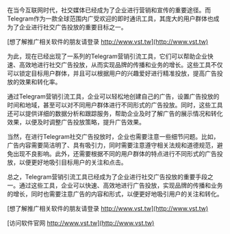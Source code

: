 在当今互联网时代，社交媒体已经成为了企业进行营销和宣传的重要途径。而Telegram作为一款全球范围内广受欢迎的即时通讯工具，其庞大的用户群体也成为了企业进行社交广告投放的重要目标之一。

[想了解推广相关软件的朋友请登录 http://www.vst.tw](http://www.vst.tw)

为此，现在已经出现了一系列的Telegram营销引流工具，它们可以帮助企业快速、高效地进行社交广告投放，从而实现品牌的传播和业务的增长。这些工具不仅可以锁定目标用户群体，并且可以根据用户的兴趣爱好进行精准投放，提高广告投放的效果和转化率。

通过Telegram营销引流工具，企业可以轻松地创建自己的广告，设置广告投放的时间和地域，甚至可以对不同用户群体进行不同形式的广告投放。同时，这些工具还可以提供详细的数据分析和跟踪服务，帮助企业及时了解广告的展示情况和转化效果，以便及时调整广告投放策略，提升广告效果。

当然，在进行Telegram社交广告投放时，企业也需要注意一些细节问题。比如，广告内容需要简洁明了、具有吸引力，同时需要注意遵守相关法规和道德规范，避免出现不良影响。此外，还需要根据不同的用户群体的特点进行不同形式的广告投放，以便更好地吸引目标用户的关注和点击。

总之，Telegram营销引流工具已经成为了企业进行社交广告投放的重要手段之一。通过这些工具，企业可以快速、高效地进行广告投放，实现品牌的传播和业务的增长，同时也需要注意广告的内容和形式，以便更好地吸引用户的关注和转化。

[想了解推广相关软件的朋友请登录 http://www.vst.tw](http://www.vst.tw)


[访问软件官网 http://www.vst.tw](http://www.vst.tw)
